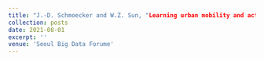 ```yaml
---
title: "J.-D. Schmoecker and W.Z. Sun, "Learning urban mobility and activity patterns with Kyoto case study during and after COVID-19", 2021 Seoul Big Data Forum, online."
collection: posts
date: 2021-08-01
excerpt: ''
venue: 'Seoul Big Data Forume'
---
```

